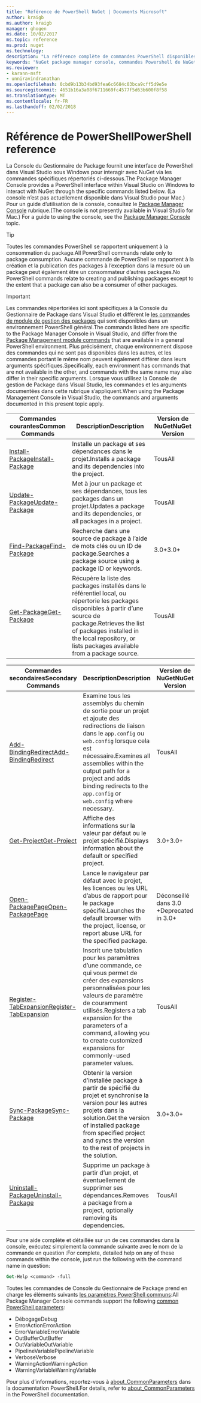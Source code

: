 ```yaml
---
title: "Référence de PowerShell NuGet | Documents Microsoft"
author: kraigb
ms.author: kraigb
manager: ghogen
ms.date: 10/02/2017
ms.topic: reference
ms.prod: nuget
ms.technology: 
description: "La référence complète de commandes PowerShell disponibles dans la Console du Gestionnaire de Package NuGet dans Visual Studio."
keywords: "NuGet package manager console, commandes Powershell de NuGet, référence NuGet Powershell"
ms.reviewer:
- karann-msft
- unniravindranathan
ms.openlocfilehash: 0cbd9b13b34bd93fea6c6684c03bca9cff5d9e5e
ms.sourcegitcommit: 4651b16a3a08f6711669fc4577f5d63b600f8f58
ms.translationtype: MT
ms.contentlocale: fr-FR
ms.lasthandoff: 02/02/2018
---
```

# <a name="powershell-reference"></a><span data-ttu-id="6d7f9-104">Référence de PowerShell</span><span class="sxs-lookup"><span data-stu-id="6d7f9-104">PowerShell reference</span></span>

<span data-ttu-id="6d7f9-105">La Console du Gestionnaire de Package fournit une interface de PowerShell dans Visual Studio sous Windows pour interagir avec NuGet via les commandes spécifiques répertoriés ci-dessous.</span><span class="sxs-lookup"><span data-stu-id="6d7f9-105">The Package Manager Console provides a PowerShell interface within Visual Studio on Windows to interact with NuGet through the specific commands listed below.</span></span> <span data-ttu-id="6d7f9-106">(La console n’est pas actuellement disponible dans Visual Studio pour Mac.) Pour un guide d’utilisation de la console, consultez le [Package Manager Console](../tools/package-manager-console.md) rubrique.</span><span class="sxs-lookup"><span data-stu-id="6d7f9-106">(The console is not presently available in Visual Studio for Mac.) For a guide to using the console, see the [Package Manager Console](../tools/package-manager-console.md) topic.</span></span>

> [!Tip]
> <span data-ttu-id="6d7f9-107">Toutes les commandes PowerShell se rapportent uniquement à la consommation du package.</span><span class="sxs-lookup"><span data-stu-id="6d7f9-107">All PowerShell commands relate only to package consumption.</span></span> <span data-ttu-id="6d7f9-108">Aucune commande de PowerShell se rapportent à la création et la publication des packages à l’exception dans la mesure où un package peut également être un consommateur d’autres packages.</span><span class="sxs-lookup"><span data-stu-id="6d7f9-108">No PowerShell commands relate to creating and publishing packages except to the extent that a package can also be a consumer of other packages.</span></span>

> [!Important]
> <span data-ttu-id="6d7f9-109">Les commandes répertoriées ici sont spécifiques à la Console du Gestionnaire de Package dans Visual Studio et diffèrent le [les commandes de module de gestion des packages](/powershell/module/packagemanagement/?view=powershell-6) qui sont disponibles dans un environnement PowerShell général.</span><span class="sxs-lookup"><span data-stu-id="6d7f9-109">The commands listed here are specific to the Package Manager Console in Visual Studio, and differ from the [Package Management module commands](/powershell/module/packagemanagement/?view=powershell-6) that are available in a general PowerShell environment.</span></span> <span data-ttu-id="6d7f9-110">Plus précisément, chaque environnement dispose des commandes qui ne sont pas disponibles dans les autres, et les commandes portant le même nom peuvent également différer dans leurs arguments spécifiques.</span><span class="sxs-lookup"><span data-stu-id="6d7f9-110">Specifically, each environment has commands that are not available in the other, and commands with the same name may also differ in their specific arguments.</span></span> <span data-ttu-id="6d7f9-111">Lorsque vous utilisez la Console de gestion de Package dans Visual Studio, les commandes et les arguments documentées dans cette rubrique s’appliquent.</span><span class="sxs-lookup"><span data-stu-id="6d7f9-111">When using the Package Management Console in Visual Studio, the commands and arguments documented in this present topic apply.</span></span>

| <span data-ttu-id="6d7f9-112">Commandes courantes</span><span class="sxs-lookup"><span data-stu-id="6d7f9-112">Common Commands</span></span> | <span data-ttu-id="6d7f9-113">Description</span><span class="sxs-lookup"><span data-stu-id="6d7f9-113">Description</span></span> | <span data-ttu-id="6d7f9-114">Version de NuGet</span><span class="sxs-lookup"><span data-stu-id="6d7f9-114">NuGet Version</span></span> |
| --- | --- | --- |
| [<span data-ttu-id="6d7f9-115">Install-Package</span><span class="sxs-lookup"><span data-stu-id="6d7f9-115">Install-Package</span></span>](ps-ref-install-package.md) | <span data-ttu-id="6d7f9-116">Installe un package et ses dépendances dans le projet.</span><span class="sxs-lookup"><span data-stu-id="6d7f9-116">Installs a package and its dependencies into the project.</span></span> | <span data-ttu-id="6d7f9-117">Tous</span><span class="sxs-lookup"><span data-stu-id="6d7f9-117">All</span></span> |
| [<span data-ttu-id="6d7f9-118">Update-Package</span><span class="sxs-lookup"><span data-stu-id="6d7f9-118">Update-Package</span></span>](ps-ref-update-package.md) | <span data-ttu-id="6d7f9-119">Met à jour un package et ses dépendances, tous les packages dans un projet.</span><span class="sxs-lookup"><span data-stu-id="6d7f9-119">Updates a package and its dependencies, or all packages in a project.</span></span> | <span data-ttu-id="6d7f9-120">Tous</span><span class="sxs-lookup"><span data-stu-id="6d7f9-120">All</span></span> |
| [<span data-ttu-id="6d7f9-121">Find-Package</span><span class="sxs-lookup"><span data-stu-id="6d7f9-121">Find-Package</span></span>](ps-ref-find-package.md) | <span data-ttu-id="6d7f9-122">Recherche dans une source de package à l’aide de mots clés ou un ID de package.</span><span class="sxs-lookup"><span data-stu-id="6d7f9-122">Searches a package source using a package ID or keywords.</span></span> | <span data-ttu-id="6d7f9-123">3.0+</span><span class="sxs-lookup"><span data-stu-id="6d7f9-123">3.0+</span></span> |
| [<span data-ttu-id="6d7f9-124">Get-Package</span><span class="sxs-lookup"><span data-stu-id="6d7f9-124">Get-Package</span></span>](ps-ref-get-package.md) | <span data-ttu-id="6d7f9-125">Récupère la liste des packages installés dans le référentiel local, ou répertorie les packages disponibles à partir d’une source de package.</span><span class="sxs-lookup"><span data-stu-id="6d7f9-125">Retrieves the list of packages installed in the local repository, or lists packages available from a package source.</span></span> | <span data-ttu-id="6d7f9-126">Tous</span><span class="sxs-lookup"><span data-stu-id="6d7f9-126">All</span></span> |

| <span data-ttu-id="6d7f9-127">Commandes secondaires</span><span class="sxs-lookup"><span data-stu-id="6d7f9-127">Secondary Commands</span></span> | <span data-ttu-id="6d7f9-128">Description</span><span class="sxs-lookup"><span data-stu-id="6d7f9-128">Description</span></span> | <span data-ttu-id="6d7f9-129">Version de NuGet</span><span class="sxs-lookup"><span data-stu-id="6d7f9-129">NuGet Version</span></span> |
| --- | --- | --- |
| [<span data-ttu-id="6d7f9-130">Add-BindingRedirect</span><span class="sxs-lookup"><span data-stu-id="6d7f9-130">Add-BindingRedirect</span></span>](ps-ref-add-bindingredirect.md) | <span data-ttu-id="6d7f9-131">Examine tous les assemblys du chemin de sortie pour un projet et ajoute des redirections de liaison dans le `app.config` ou `web.config` lorsque cela est nécessaire.</span><span class="sxs-lookup"><span data-stu-id="6d7f9-131">Examines all assemblies within the output path for a project and adds binding redirects to the `app.config` or `web.config` where necessary.</span></span> | <span data-ttu-id="6d7f9-132">Tous</span><span class="sxs-lookup"><span data-stu-id="6d7f9-132">All</span></span> |
| [<span data-ttu-id="6d7f9-133">Get-Project</span><span class="sxs-lookup"><span data-stu-id="6d7f9-133">Get-Project</span></span>](ps-ref-get-project.md) | <span data-ttu-id="6d7f9-134">Affiche des informations sur la valeur par défaut ou le projet spécifié.</span><span class="sxs-lookup"><span data-stu-id="6d7f9-134">Displays information about the default or specified project.</span></span> | <span data-ttu-id="6d7f9-135">3.0+</span><span class="sxs-lookup"><span data-stu-id="6d7f9-135">3.0+</span></span> |
| [<span data-ttu-id="6d7f9-136">Open-PackagePage</span><span class="sxs-lookup"><span data-stu-id="6d7f9-136">Open-PackagePage</span></span>](ps-ref-open-packagepage.md) | <span data-ttu-id="6d7f9-137">Lance le navigateur par défaut avec le projet, les licences ou les URL d’abus de rapport pour le package spécifié.</span><span class="sxs-lookup"><span data-stu-id="6d7f9-137">Launches the default browser with the project, license, or report abuse URL for the specified package.</span></span> | <span data-ttu-id="6d7f9-138">Déconseillé dans 3.0 +</span><span class="sxs-lookup"><span data-stu-id="6d7f9-138">Deprecated in 3.0+</span></span> |
| [<span data-ttu-id="6d7f9-139">Register-TabExpansion</span><span class="sxs-lookup"><span data-stu-id="6d7f9-139">Register-TabExpansion</span></span>](ps-ref-register-tabexpansion.md) | <span data-ttu-id="6d7f9-140">Inscrit une tabulation pour les paramètres d’une commande, ce qui vous permet de créer des expansions personnalisées pour les valeurs de paramètre de couramment utilisés.</span><span class="sxs-lookup"><span data-stu-id="6d7f9-140">Registers a tab expansion for the parameters of a command, allowing you to create customized expansions for commonly-used parameter values.</span></span> | <span data-ttu-id="6d7f9-141">Tous</span><span class="sxs-lookup"><span data-stu-id="6d7f9-141">All</span></span> |
| [<span data-ttu-id="6d7f9-142">Sync-Package</span><span class="sxs-lookup"><span data-stu-id="6d7f9-142">Sync-Package</span></span>](ps-ref-sync-package.md) | <span data-ttu-id="6d7f9-143">Obtenir la version d’installée package à partir de spécifié du projet et synchronise la version pour les autres projets dans la solution.</span><span class="sxs-lookup"><span data-stu-id="6d7f9-143">Get the version of installed package from specified project and syncs the version to the rest of projects in the solution.</span></span> | <span data-ttu-id="6d7f9-144">3.0+</span><span class="sxs-lookup"><span data-stu-id="6d7f9-144">3.0+</span></span> |
| [<span data-ttu-id="6d7f9-145">Uninstall-Package</span><span class="sxs-lookup"><span data-stu-id="6d7f9-145">Uninstall-Package</span></span>](ps-ref-uninstall-package.md) | <span data-ttu-id="6d7f9-146">Supprime un package à partir d’un projet, et éventuellement de supprimer ses dépendances.</span><span class="sxs-lookup"><span data-stu-id="6d7f9-146">Removes a package from a project, optionally removing its dependencies.</span></span> | <span data-ttu-id="6d7f9-147">Tous</span><span class="sxs-lookup"><span data-stu-id="6d7f9-147">All</span></span> |

<span data-ttu-id="6d7f9-148">Pour une aide complète et détaillée sur un de ces commandes dans la console, exécutez simplement la commande suivante avec le nom de la commande en question :</span><span class="sxs-lookup"><span data-stu-id="6d7f9-148">For complete, detailed help on any of these commands within the console, just run the following with the command name in question:</span></span>

```ps
Get-Help <command> -full
```

<span data-ttu-id="6d7f9-149">Toutes les commandes de Console du Gestionnaire de Package prend en charge les éléments suivants [les paramètres PowerShell communs](http://go.microsoft.com/fwlink/?LinkID=113216):</span><span class="sxs-lookup"><span data-stu-id="6d7f9-149">All Package Manager Console commands support the following [common PowerShell parameters](http://go.microsoft.com/fwlink/?LinkID=113216):</span></span>

- <span data-ttu-id="6d7f9-150">Débogage</span><span class="sxs-lookup"><span data-stu-id="6d7f9-150">Debug</span></span>
- <span data-ttu-id="6d7f9-151">ErrorAction</span><span class="sxs-lookup"><span data-stu-id="6d7f9-151">ErrorAction</span></span>
- <span data-ttu-id="6d7f9-152">ErrorVariable</span><span class="sxs-lookup"><span data-stu-id="6d7f9-152">ErrorVariable</span></span>
- <span data-ttu-id="6d7f9-153">OutBuffer</span><span class="sxs-lookup"><span data-stu-id="6d7f9-153">OutBuffer</span></span>
- <span data-ttu-id="6d7f9-154">OutVariable</span><span class="sxs-lookup"><span data-stu-id="6d7f9-154">OutVariable</span></span>
- <span data-ttu-id="6d7f9-155">PipelineVariable</span><span class="sxs-lookup"><span data-stu-id="6d7f9-155">PipelineVariable</span></span>
- <span data-ttu-id="6d7f9-156">Verbose</span><span class="sxs-lookup"><span data-stu-id="6d7f9-156">Verbose</span></span>
- <span data-ttu-id="6d7f9-157">WarningAction</span><span class="sxs-lookup"><span data-stu-id="6d7f9-157">WarningAction</span></span>
- <span data-ttu-id="6d7f9-158">WarningVariable</span><span class="sxs-lookup"><span data-stu-id="6d7f9-158">WarningVariable</span></span>

<span data-ttu-id="6d7f9-159">Pour plus d’informations, reportez-vous à [about_CommonParameters](http://go.microsoft.com/fwlink/?LinkID=113216) dans la documentation PowerShell.</span><span class="sxs-lookup"><span data-stu-id="6d7f9-159">For details, refer to [about_CommonParameters](http://go.microsoft.com/fwlink/?LinkID=113216) in the PowerShell documentation.</span></span>

